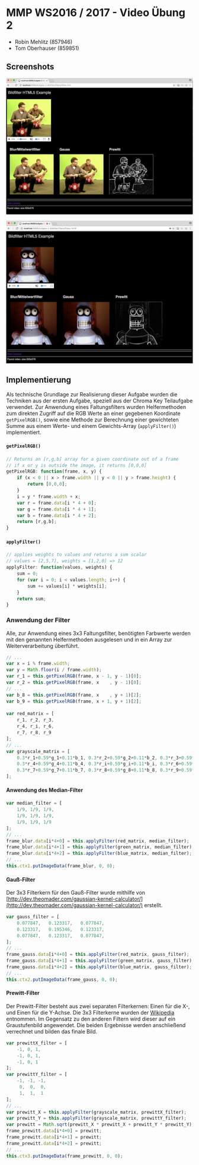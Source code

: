 # MMP WS2016 / 2017 - Video Übung 2

- Robin Mehlitz (857946)
- Tom Oberhauser (859851)

## Screenshots

![Screenshot Video](mmp_ue2_video.jpg)

![Screenshot Webcam](mmp_ue2_webcam.jpg)

## Implementierung

Als technische Grundlage zur Realisierung dieser Aufgabe wurden die Techniken aus der ersten Aufgabe, speziell aus der Chroma Key Teilaufgabe verwendet.
Zur Anwendung eines Faltungsfilters wurden Helfermethoden zum direkten Zugriff auf die RGB Werte an einer gegebenen Koordinate `getPixelRGB()`, sowie eine Methode zur Berechnung einer gewichteten Summe aus einem Werte- und einem Gewichts-Array (`applyFilter()`) implementiert.

#### `getPixelRGB()`

```javascript
// Returns an [r,g,b] array for a given coordinate out of a frame
// if x or y is outside the image, it returns [0,0,0]
getPixelRGB: function(frame, x, y) {
    if (x < 0 || x > frame.width || y < 0 || y > frame.height) {
        return [0,0,0];
    }
    i = y * frame.width + x;
    var r = frame.data[i * 4 + 0];
    var g = frame.data[i * 4 + 1];
    var b = frame.data[i * 4 + 2];
    return [r,g,b];
}
```

#### `applyFilter()`

```javascript
// applies weights to values and returns a sum scalar
// values = [2,5,7], weights = [1,2,0] => 12
applyFilter: function(values, weights) {
    sum = 0;
    for (var i = 0; i < values.length; i++) {
        sum += values[i] * weights[i];
    }
    return sum;
}
```

### Anwendung der Filter

Alle, zur Anwendung eines 3x3 Faltungsfilter, benötigten Farbwerte werden mit den genannten Helfermethoden ausgelesen und in ein Array zur Weiterverarbeitung überführt.

```javascript
// ...
var x = i % frame.width;
var y = Math.floor(i / frame.width);
var r_1 = this.getPixelRGB(frame, x - 1, y - 1)[0];
var r_2 = this.getPixelRGB(frame, x    , y - 1)[0];
// ...
var b_8 = this.getPixelRGB(frame, x    , y + 1)[2];
var b_9 = this.getPixelRGB(frame, x + 1, y + 1)[2];

var red_matrix = [
    r_1, r_2, r_3,
    r_4, r_i, r_6,
    r_7, r_8, r_9
];
// ...
var grayscale_matrix = [
    0.3*r_1+0.59*g_1+0.11*b_1, 0.3*r_2+0.59*g_2+0.11*b_2, 0.3*r_3+0.59*g_3+0.11*b_3,
    0.3*r_4+0.59*g_4+0.11*b_4, 0.3*r_i+0.59*g_i+0.11*b_i, 0.3*r_6+0.59*g_6+0.11*b_6,
    0.3*r_7+0.59*g_7+0.11*b_7, 0.3*r_8+0.59*g_8+0.11*b_8, 0.3*r_9+0.59*g_9+0.11*b_9,
];
```

#### Anwendung des Median-Filter

```javascript
var median_filter = [
    1/9, 1/9, 1/9,
    1/9, 1/9, 1/9,
    1/9, 1/9, 1/9
];
// ...
frame_blur.data[i*4+0] = this.applyFilter(red_matrix, median_filter);
frame_blur.data[i*4+1] = this.applyFilter(green_matrix, median_filter);
frame_blur.data[i*4+2] = this.applyFilter(blue_matrix, median_filter);
// ...
this.ctx1.putImageData(frame_blur, 0, 0);
```
#### Gauß-Filter

Der 3x3 Filterkern für den Gauß-Filter wurde mithilfe von [http://dev.theomader.com/gaussian-kernel-calculator/](http://dev.theomader.com/gaussian-kernel-calculator/) erstellt.

```javascript
var gauss_filter = [
    0.077847,	0.123317,	0.077847,
    0.123317,	0.195346,	0.123317,
    0.077847,	0.123317,	0.077847,
];
// ...
frame_gauss.data[i*4+0] = this.applyFilter(red_matrix, gauss_filter);
frame_gauss.data[i*4+1] = this.applyFilter(green_matrix, gauss_filter);
frame_gauss.data[i*4+2] = this.applyFilter(blue_matrix, gauss_filter);
// ...
this.ctx2.putImageData(frame_gauss, 0, 0);
```

#### Prewitt-Filter

Der Prewitt-Filter besteht aus zwei separaten Filterkernen: Einen für die X-, und Einen für die Y-Achse.
Die 3x3 Filterkerne wurden der [Wikipedia](https://de.wikipedia.org/wiki/Prewitt-Operator) entnommen.
Im Gegensatz zu den anderen Filtern wird dieser auf ein Graustufenbild angewendet.
Die beiden Ergebnisse werden anschließend verrechnet und bilden das finale Bild.

```javascript
var prewittX_filter = [
    -1, 0, 1,
    -1, 0, 1,
    -1, 0, 1
];
var prewittY_filter = [
    -1, -1, -1,
     0,  0,  0,
     1,  1,  1
];
// ...
var prewitt_X = this.applyFilter(grayscale_matrix, prewittX_filter);
var prewitt_Y = this.applyFilter(grayscale_matrix, prewittY_filter);
var prewitt = Math.sqrt(prewitt_X * prewitt_X + prewitt_Y * prewitt_Y);
frame_prewitt.data[i*4+0] = prewitt;
frame_prewitt.data[i*4+1] = prewitt;
frame_prewitt.data[i*4+2] = prewitt;
// ...
this.ctx3.putImageData(frame_prewitt, 0, 0);
```
